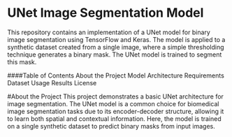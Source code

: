 # UNet Image Segmentation Model
This repository contains an implementation of a UNet model for binary image segmentation using TensorFlow and Keras. The model is applied to a synthetic dataset created from a single image, where a simple thresholding technique generates a binary mask. The UNet model is trained to segment this mask.

####Table of Contents
 About the Project
 Model Architecture
 Requirements
 Dataset
 Usage
 Results
 License
 
#About the Project 
 This project demonstrates a basic UNet architecture for image segmentation. The UNet model is a common choice for biomedical image segmentation tasks due to its encoder-decoder structure, allowing it to learn both spatial and contextual information. Here, the model is trained on a single synthetic dataset to predict binary masks from input images.

